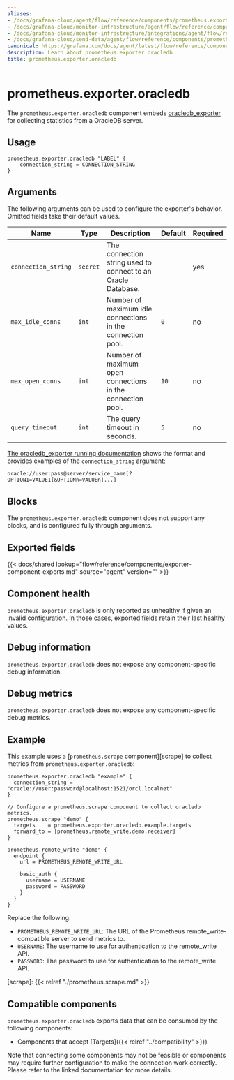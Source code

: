 ```yaml
---
aliases:
- /docs/grafana-cloud/agent/flow/reference/components/prometheus.exporter.oracledb/
- /docs/grafana-cloud/monitor-infrastructure/agent/flow/reference/components/prometheus.exporter.oracledb/
- /docs/grafana-cloud/monitor-infrastructure/integrations/agent/flow/reference/components/prometheus.exporter.oracledb/
- /docs/grafana-cloud/send-data/agent/flow/reference/components/prometheus.exporter.oracledb/
canonical: https://grafana.com/docs/agent/latest/flow/reference/components/prometheus.exporter.oracledb/
description: Learn about prometheus.exporter.oracledb
title: prometheus.exporter.oracledb
---
```


# prometheus.exporter.oracledb

The `prometheus.exporter.oracledb` component embeds
[oracledb_exporter](https://github.com/iamseth/oracledb_exporter) for collecting statistics from a OracleDB server.

## Usage

```river
prometheus.exporter.oracledb "LABEL" {
    connection_string = CONNECTION_STRING
}
```

## Arguments

The following arguments can be used to configure the exporter's behavior.
Omitted fields take their default values.

| Name                | Type     | Description                                                  | Default | Required |
| ------------------- | -------- | ------------------------------------------------------------ | ------- | -------- |
| `connection_string` | `secret` | The connection string used to connect to an Oracle Database. |         | yes      |
| `max_idle_conns`    | `int`    | Number of maximum idle connections in the connection pool.   | `0`     | no       |
| `max_open_conns`    | `int`    | Number of maximum open connections in the connection pool.   | `10`    | no       |
| `query_timeout`     | `int`    | The query timeout in seconds.                                | `5`     | no       |

[The oracledb_exporter running documentation](https://github.com/iamseth/oracledb_exporter/tree/master#running) shows the format and provides examples of the `connection_string` argument:

```conn
oracle://user:pass@server/service_name[?OPTION1=VALUE1[&OPTIONn=VALUEn]...]
```

## Blocks

The `prometheus.exporter.oracledb` component does not support any blocks, and is configured
fully through arguments.

## Exported fields

{{< docs/shared lookup="flow/reference/components/exporter-component-exports.md" source="agent" version="<AGENT VERSION>" >}}

## Component health

`prometheus.exporter.oracledb` is only reported as unhealthy if given
an invalid configuration. In those cases, exported fields retain their last
healthy values.

## Debug information

`prometheus.exporter.oracledb` does not expose any component-specific
debug information.

## Debug metrics

`prometheus.exporter.oracledb` does not expose any component-specific
debug metrics.

## Example

This example uses a [`prometheus.scrape` component][scrape] to collect metrics
from `prometheus.exporter.oracledb`:

```river
prometheus.exporter.oracledb "example" {
  connection_string = "oracle://user:password@localhost:1521/orcl.localnet"
}

// Configure a prometheus.scrape component to collect oracledb metrics.
prometheus.scrape "demo" {
  targets    = prometheus.exporter.oracledb.example.targets
  forward_to = [prometheus.remote_write.demo.receiver]
}

prometheus.remote_write "demo" {
  endpoint {
    url = PROMETHEUS_REMOTE_WRITE_URL

    basic_auth {
      username = USERNAME
      password = PASSWORD
    }
  }
}
```

Replace the following:

- `PROMETHEUS_REMOTE_WRITE_URL`: The URL of the Prometheus remote_write-compatible server to send metrics to.
- `USERNAME`: The username to use for authentication to the remote_write API.
- `PASSWORD`: The password to use for authentication to the remote_write API.

[scrape]: {{< relref "./prometheus.scrape.md" >}}

<!-- START GENERATED COMPATIBLE COMPONENTS -->

## Compatible components

`prometheus.exporter.oracledb` exports data that can be consumed by the following components:

- Components that accept [Targets]({{< relref "../compatibility" >}})

Note that connecting some components may not be feasible or components may require further configuration to make the connection work correctly. Please refer to the linked documentation for more details.

<!-- END GENERATED COMPATIBLE COMPONENTS -->
